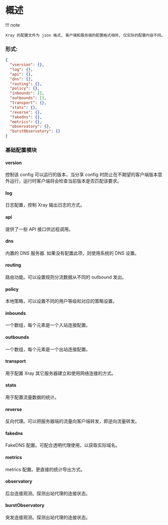 # 概述

!!! note

    Xray 的配置文件为 json 格式, 客户端和服务端的配置格式相同, 仅实际的配置内容不同。

### 形式:

```json
{
  "vsersion": {},
  "log": {},
  "api": {},
  "dns": {},
  "routing": {},
  "policy": {},
  "inbounds": [],
  "outbounds": [],
  "transport": {},
  "stats": {},
  "reverse": {},
  "fakedns": {},
  "metrics": {},
  "observatory": {},
  "burstObservatory": {}
}
```

### 基础配置模块

#### version

控制该 config 可以运行的版本，当分享 config 时防止在不期望的客户端版本意外运行，运行时客户端将会检查当前版本是否匹配该要求。

#### log

日志配置，控制 Xray 输出日志的方式。

#### api

提供了一些 API 接口供远程调用。

#### dns

内置的 DNS 服务器. 如果没有配置此项，则使用系统的 DNS 设置。

#### routing

路由功能。可以设置规则分流数据从不同的 outbound 发出。

#### policy

本地策略，可以设置不同的用户等级和对应的策略设置。

#### inbounds

一个数组，每个元素是一个入站连接配置。

#### outbounds

一个数组，每个元素是一个出站连接配置。

#### transport

用于配置 Xray 其它服务器建立和使用网络连接的方式。

#### stats

用于配置流量数据的统计。

#### reverse

反向代理。可以把服务器端的流量向客户端转发，即逆向流量转发。

#### fakedns

FakeDNS 配置。可配合透明代理使用，以获取实际域名。

#### metrics

metrics 配置。更直接的统计导出方式。

#### observatory

后台连接观测。探测出站代理的连接状态。

#### burstObservatory

突发连接观测。探测出站代理的连接状态。


